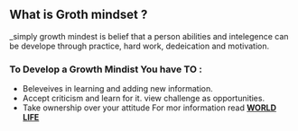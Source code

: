 ## What is Groth mindset ?
_simply growth mindest is belief that a person abilities and intelegence can be develope through practice, hard work, dedeication and motivation.

### To Develop a Growth Mindist You have TO :
- Beleveives in learning and adding new information.
- Accept criticism and learn for it.
view challenge as opportunities.
- Take ownership over your attitude
For mor information read [**WORLD LIFE**](https://www.atlassian.com/blog/inside-atlassian/growth-mindset)